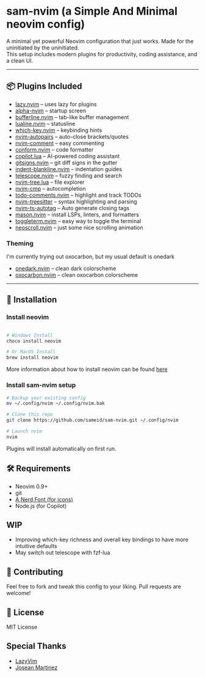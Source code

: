 # sam-nvim (a Simple And Minimal neovim config)

A minimal yet powerful Neovim configuration that just works. Made for the uninitiated by the uninitiated.  
This setup includes modern plugins for productivity, coding assistance, and a clean UI.

---

## 📦 Plugins Included

- [lazy.nvim](https://github.com/folke/lazy.nvim) – uses lazy for plugins
- [alpha-nvim](https://github.com/goolord/alpha-nvim) – startup screen
- [bufferline.nvim](https://github.com/akinsho/bufferline.nvim) – tab-like buffer management
- [lualine.nvim](https://github.com/nvim-lualine/lualine.nvim) – statusline
- [which-key.nvim](https://github.com/folke/which-key.nvim) – keybinding hints
- [nvim-autopairs](https://github.com/windwp/nvim-autopairs) – auto-close brackets/quotes
- [nvim-comment](https://github.com/terrortylor/nvim-comment) – easy commenting
- [conform.nvim](https://github.com/stevearc/conform.nvim) – code formatter
- [copilot.lua](https://github.com/zbirenbaum/copilot.lua) – AI-powered coding assistant
- [gitsigns.nvim](https://github.com/lewis6991/gitsigns.nvim) – git diff signs in the gutter
- [indent-blankline.nvim](https://github.com/lukas-reineke/indent-blankline.nvim) – indentation guides
- [telescope.nvim](https://github.com/nvim-telescope/telescope.nvim) – fuzzy finding and search
- [nvim-tree.lua](https://github.com/nvim-tree/nvim-tree.lua) – file explorer
- [nvim-cmp](https://github.com/hrsh7th/nvim-cmp) – autocompletion
- [todo-comments.nvim](https://github.com/folke/todo-comments.nvim) – highlight and track TODOs
- [nvim-treesitter](https://github.com/nvim-treesitter/nvim-treesitter) – syntax highlighting and parsing
- [nvim-ts-autotag](https://github.com/windwp/nvim-ts-autotag) – Auto generate closing tags
- [mason.nvim](https://github.com/williamboman/mason.nvim) – install LSPs, linters, and formatters
- [toggleterm.nvim](https://github.com/akinsho/toggleterm.nvim) – easy way to toggle the terminal
- [neoscroll.nvim](https://github.com/karb94/neoscroll.nvim) – just some nice scrolling animation

### Theming

I'm currently trying out oxocarbon, but my usual default is onedark

- [onedark.nvim](https://github.com/navarasu/onedark.nvim) – clean dark colorscheme
- [oxocarbon.nvim](https://github.com/nyoom-engineering/oxocarbon.nvim) – clean oxocarbon colorscheme

---

## 🚀 Installation

### Install neovim

```bash

# Windows Install
choco install neovim

# Or MacOS Install
brew install neovim
```

More information about how to install neovim can be found [here](https://github.com/neovim/neovim/blob/master/INSTALL.md)

### Install sam-nvim setup

```bash
# Backup your existing config
mv ~/.config/nvim ~/.config/nvim.bak

# Clone this repo
git clone https://github.com/sameid/sam-nvim.git ~/.config/nvim

# Launch nvim
nvim
```

Plugins will install automatically on first run.

## 🛠️ Requirements

- Neovim 0.9+
- git
- [A Nerd Font (for icons)](https://www.nerdfonts.com/font-downloads)
- Node.js (for Copilot)

## WIP

- Improving which-key richness and overall key bindings to have more intuitive defaults
- May switch out telescope with fzf-lua

## 🤝 Contributing

Feel free to fork and tweak this config to your liking.
Pull requests are welcome!

## 📜 License

MIT License

## Special Thanks

- [LazyVim](https://github.com/LazyVim)
- [Josean Martinez](https://github.com/josean-dev)
